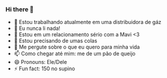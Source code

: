 ### Hi there 👋

- 🔭 Estou trabalhando atualmente em uma distribuidora de gáz
- 🌱 Eu nunca li nada!
- 👯 Estou em um relacionamento sério com a Mavi <3
- 🤔 Estou precisando de umas colas
- 💬 Me pergute sobre o que eu quero para minha vida
- 📫 Como chegar até mim: me de um pão de queijo
- 😄 Pronouns: Ele/Dele 
- ⚡ Fun fact: 150 no supino
